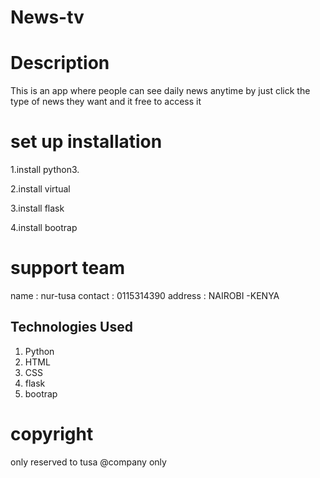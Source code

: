 # News-tv

# Description
This is an app where people can see daily news anytime by  just click the type of news they want and it free to access it 

# set up installation
1.install python3.

2.install virtual

3.install flask

4.install bootrap
# support team
name :  nur-tusa 
contact : 0115314390
address : NAIROBI -KENYA

## Technologies Used
1. Python
2. HTML
3. CSS
4. flask
5. bootrap



# copyright 
only reserved to tusa @company  only
